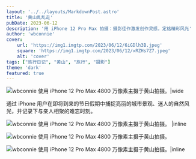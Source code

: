 ```yaml
---
layout: '../../layouts/MarkdownPost.astro'
title: '黄山乱乱走'
pubDate: 2023-06-12
description: '用 iPhone 12 Pro Max 拍摄：摄影佳作激发创作灵感，定格精彩风光'
author: 'wbconnie'
cover:
    url: 'https://img1.imgtp.com/2023/06/12/6iGDlh3B.jpeg'
    square: 'https://img1.imgtp.com/2023/06/12/xRZHs7Z7.jpeg'
    alt: 'cover'
tags: ["旅行日记", "黄山", "旅行", "摄影"] 
theme: 'dark'
featured: true
---
```




![wbconnie 使用 iPhone 12 Pro Max 4800 万像素主摄于黄山拍摄。|wide](https://img1.imgtp.com/2023/06/12/KYLruPNK.jpeg)

通过 iPhone 用户在即将到来的节日假期中捕捉亮丽的城市景观、迷人的自然风光，并记录下与亲人相聚的难忘时刻。

![wbconnie 使用 iPhone 12 Pro Max 4800 万像素主摄于黄山拍摄。 |inline](https://img1.imgtp.com/2023/06/12/mbu0QmuG.jpeg)

![wbconnie 使用 iPhone 12 Pro Max 4800 万像素主摄于黄山拍摄。](https://img1.imgtp.com/2023/06/12/rWqjTqQK.jpeg)



![wbconnie 使用 iPhone 12 Pro Max 4800 万像素主摄于黄山拍摄。|inline](https://img1.imgtp.com/2023/06/12/xRZHs7Z7.jpeg)


